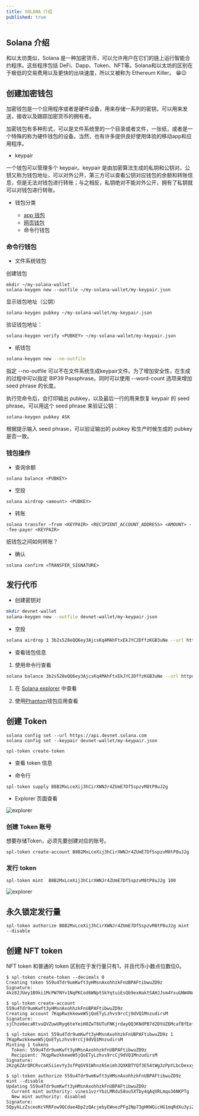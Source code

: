 ```yaml
---
title: SOLANA 介绍
published: true
---
```


## Solana 介绍

和以太坊类似，Solana 是一种加密货币，可以允许用户在它们的链上运行智能合约程序。这些程序包括 DeFi、Dapp、Token、NFT等。Solana和以太坊的区别在于极低的交易费用以及更快的出块速度，所以又被称为 Ethereum Killer。 :grin::wink:

## 创建加密钱包

加密钱包是一个应用程序或者是硬件设备，用来存储一系列的密钥，可以用来发送，接收以及跟踪加密货币的拥有者。

加密钱包有多种形式，可以是文件系统里的一个目录或者文件，一张纸，或者是一个特殊的称为硬件钱包的设备。当然，也有许多提供良好使用体验的移动app和应用程序。

* keypair

一个钱包可以管理多个 keypair。keypair 是由加密算法生成的私钥和公钥对。公钥又称为钱包地址，可以对外公开，第三方可以查看公钥对应钱包的余额和转账信息，但是无法对钱包进行转账；与之相反，私钥绝对不能对外公开，拥有了私钥就可以对钱包进行转账。

* 钱包分类

  - [app 钱包](https://docs.solana.com/wallet-guide/apps)
  - [网页钱包](https://docs.solana.com/wallet-guide/web-wallets)
  - 命令行钱包

### 命令行钱包

* 文件系统钱包

创建钱包

```
mkdir ~/my-solana-wallet
solana-keygen new --outfile ~/my-solana-wallet/my-keypair.json
```

显示钱包地址（公钥）

```
solana-keygen pubkey ~/my-solana-wallet/my-keypair.json
```

验证钱包地址：

```
solana-keygen verify <PUBKEY> ~/my-solana-wallet/my-keypair.json
```

* 纸钱包

```bash
solana-keygen new --no-outfile
```

指定 --no-outfile 可以不在文件系统生成keypair文件。为了增加安全性，在生成的过程中可以指定 BIP39 Passphrase。同时可以使用 --word-count 选项来增加 seed phrase 的长度。

执行完命令后，会打印输出 pubkey，以及最后一行的用来恢复 keypair 的 seed phrase。可以用这个 seed phrase 来验证公钥：

```
solana-keygen pubkey ASK
```
根据提示输入 seed phrase，可以验证输出的 pubkey 和生产时候生成的 pubkey 是否一致。

### 钱包操作

* 查询余额

```
solana balance <PUBKEY>
```

* 空投

```
solana airdrop <amount> <PUBKEY>
``` 
* 转账

```
solana transfer –from <KEYPAIR> <RECIPIENT_ACCOUNT_ADDRESS> <AMOUNT> --fee-payer <KEYPAIR>
```

纸钱包之间如何转账？

* 确认

```
solana confirm <TRANSFER_SIGNATURE>
```


## 发行代币

* 创建密钥对
  
```bash
mkdir devnet-wallet
solana-keygen new --outfile devnet-wallet/my-keypair.json
```
* 空投

```bash
solana airdrop 1 3b2s528eQQ6ey3AjcsKq4MAhFtxEkJYC2DffzKGB3uNe --url https://api.devnet.solana.com
```

* 查看钱包信息

1. 使用命令行查看

```bash
solana balance 3b2s528eQQ6ey3AjcsKq4MAhFtxEkJYC2DffzKGB3uNe --url https://api.devnet.solana.com
```

1. 在 [Solana explorer](https://explorer.solana.com) 中查看

1. 使用[Phantom](https://phantom.app/download)钱包应用查看

## 创建 Token

```
solana config set --url https://api.devnet.solana.com
solana config set --keypair devnet-wallet/my-keypair.json
```

```
spl-token create-token
```

* 查看 token 信息

- 命令行

```
spl-token supply B8B2MxLceXij3hCirXWNJr4ZUmE7Df5spzvM8tP8uJ2g
```

- Explorer 页面查看

![explorer](/images/blogs/solana-101/explorer.png)

### 创建 Token 账号

想要存储Token，必须先要创建对应的账号。

```
spl-token create-account B8B2MxLceXij3hCirXWNJr4ZUmE7Df5spzvM8tP8uJ2g
```

### 发行 token

```
spl-token mint  B8B2MxLceXij3hCirXWNJr4ZUmE7Df5spzvM8tP8uJ2g 100
```

![explorer](/images/blogs/solana-101/explorer-supply.png)


## 永久锁定发行量

```
spl-token authorize B8B2MxLceXij3hCirXWNJr4ZUmE7Df5spzvM8tP8uJ2g mint --disable
```

## 创建 NFT token

NFT token 和普通的 token 区别在于发行量只有1，并且代币小数点位数位0。


```
$ spl-token create-token --decimals 0
Creating token 559u4Tdr9umKwft3yHMsnAxohhzkFnUBPAFtibwuZD9z
Signature: 4kz82JUey1B9ki1McPW7NYv1NqPKCod6WNptSkYqtuiEsQb9exHaktSAHJJsm4YxuGNW4NugPJMFX9ee6WA2dXts
```

```
$ spl-token create-account 559u4Tdr9umKwft3yHMsnAxohhzkFnUBPAFtibwuZD9z
Creating account 7KqpRwzkkeweW5jQoETyLzhvs9rcCj9dVQ1MnzudirsM
Signature: sjChze6ecaRtvuQVZuwURyg6teYeiH8ZwT6UTuFNKjrdayQQ3KNdPB7d2DtUZ6McafBfEefejHkJ6MWQEfVHLtC
```

```
$ spl-token mint 559u4Tdr9umKwft3yHMsnAxohhzkFnUBPAFtibwuZD9z 1 7KqpRwzkkeweW5jQoETyLzhvs9rcCj9dVQ1MnzudirsM
Minting 1 tokens
  Token: 559u4Tdr9umKwft3yHMsnAxohhzkFnUBPAFtibwuZD9z
  Recipient: 7KqpRwzkkeweW5jQoETyLzhvs9rcCj9dVQ1MnzudirsM
Signature: 2Kzg6ZArQRCRvcoKSiievYy3sfPqGV91Whnz6SeimhJQXKBTYQf3E54tWg3zPpYLbcDexxyTxnj4QF69ucswfdY
```

```
$ spl-token authorize 559u4Tdr9umKwft3yHMsnAxohhzkFnUBPAFtibwuZD9z mint --disable
Updating 559u4Tdr9umKwft3yHMsnAxohhzkFnUBPAFtibwuZD9z
  Current mint authority: vines1vzrYbzLMRdu58ou5XTby4qAqVRLmqo36NKPTg
  New mint authority: disabled
Signature: 5QpykLzZsceoKcVRRFow9QCdae4Dp2zQAcjebyEWoezPFg2Np73gHKWQicHG1mqRdXu3yiZbrft3Q8JmqNRNqhwU
```
